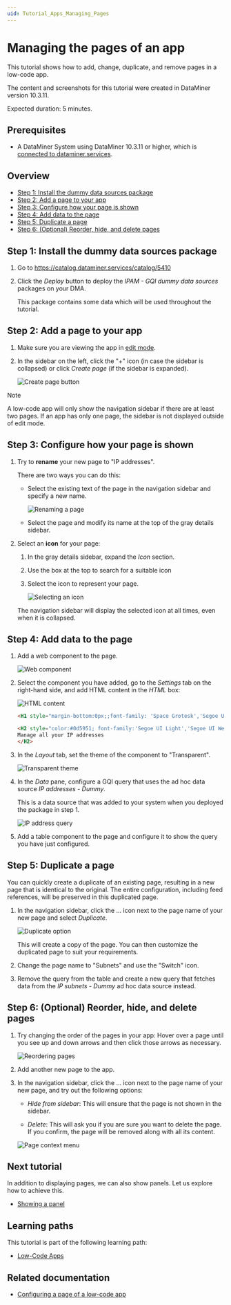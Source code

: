 ```yaml
---
uid: Tutorial_Apps_Managing_Pages
---
```


# Managing the pages of an app

This tutorial shows how to add, change, duplicate, and remove pages in a low-code app.

The content and screenshots for this tutorial were created in DataMiner version 10.3.11.

Expected duration: 5 minutes.

## Prerequisites

- A DataMiner System using DataMiner 10.3.11 or higher, which is [connected to dataminer.services](xref:Connecting_your_DataMiner_System_to_the_cloud).

## Overview

- [Step 1: Install the dummy data sources package](#step-1-install-the-dummy-data-sources-package)
- [Step 2: Add a page to your app](#step-2-add-a-page-to-your-app)
- [Step 3: Configure how your page is shown](#step-3-configure-how-your-page-is-shown)
- [Step 4: Add data to the page](#step-4-add-data-to-the-page)
- [Step 5: Duplicate a page](#step-5-duplicate-a-page)
- [Step 6: (Optional) Reorder, hide, and delete pages](#step-6-optional-reorder-hide-and-delete-pages)

## Step 1: Install the dummy data sources package

1. Go to <https://catalog.dataminer.services/catalog/5410>

1. Click the *Deploy* button to deploy the *IPAM - GQI dummy data sources* packages on your DMA.

   This package contains some data which will be used throughout the tutorial.

## Step 2: Add a page to your app

1. Make sure you are viewing the app in [edit mode](xref:Tutorial_Apps_Edit_Existing_App#step-1-edit-the-latest-version-of-your-app).

1. In the sidebar on the left, click the "+" icon (in case the sidebar is collapsed) or click *Create page* (if the sidebar is expanded).

   ![Create page button](~/user-guide/images/PageAdd.png)

> [!NOTE]
> A low-code app will only show the navigation sidebar if there are at least two pages. If an app has only one page, the sidebar is not displayed outside of edit mode.

## Step 3: Configure how your page is shown

1. Try to **rename** your new page to "IP addresses".

   There are two ways you can do this:

   - Select the existing text of the page in the navigation sidebar and specify a new name.

     ![Renaming a page](~/user-guide/images/PageRename.png)

   - Select the page and modify its name at the top of the gray details sidebar.

1. Select an **icon** for your page:

   1. In the gray details sidebar, expand the *Icon* section.

   1. Use the box at the top to search for a suitable icon

   1. Select the icon to represent your page.

      ![Selecting an icon](~/user-guide/images/PageIcon.png)

   The navigation sidebar will display the selected icon at all times, even when it is collapsed.

## Step 4: Add data to the page

1. Add a web component to the page.

   ![Web component](~/user-guide/images/WebComponent.png)

1. Select the component you have added, go to the *Settings* tab on the right-hand side, and add HTML content in the *HTML* box:

   ![HTML content](~/user-guide/images/WebComponentContent.png)

   ```html
   <H1 style="margin-bottom:0px;;font-family: 'Space Grotesk','Segoe UI',Helvetica,Arial,sans-serif; font-size: 50px; background: linear-gradient(90deg, rgba(13,89,81,1) 0%, rgba(7,213,255,1) 32%); -webkit-text-fill-color: transparent;background-clip: text; -webkit-background-clip: text;">IP Addresses</h1>

   <H2 style="color:#0d5951; font-family:'Segoe UI Light','Segoe UI Web Light','Segoe UI Web Regular','Segoe UI','Segoe UI Symbol',HelveticaNeue-Light,'Helvetica Neue',Arial,sans-serif;margin:0;font-weight:100">
   Manage all your IP addresses
   </H2>
   ```

1. In the *Layout* tab, set the theme of the component to "Transparent".

   ![Transparent theme](~/user-guide/images/ComponentTransparentTheme.png)

1. In the *Data* pane, configure a GQI query that uses the ad hoc data source *IP addresses - Dummy*.

   This is a data source that was added to your system when you deployed the package in step 1.

   ![IP address query](~/user-guide/images/IPAddressesQuery.png)

1. Add a table component to the page and configure it to show the query you have just configured.

## Step 5: Duplicate a page

You can quickly create a duplicate of an existing page, resulting in a new page that is identical to the original. The entire configuration, including feed references, will be preserved in this duplicated page.

1. In the navigation sidebar, click the ... icon next to the page name of your new page and select *Duplicate*.

   ![Duplicate option](~/user-guide/images/PageDuplicate.png)

   This will create a copy of the page. You can then customize the duplicated page to suit your requirements.

1. Change the page name to "Subnets" and use the "Switch" icon.

1. Remove the query from the table and create a new query that fetches data from the *IP subnets - Dummy* ad hoc data source instead.

## Step 6: (Optional) Reorder, hide, and delete pages

1. Try changing the order of the pages in your app: Hover over a page until you see up and down arrows and then click those arrows as necessary.

   ![Reordering pages](~/user-guide/images/PageReorder.png)

1. Add another new page to the app.

1. In the navigation sidebar, click the ... icon next to the page name of your new page, and try out the following options:

   - *Hide from sidebar*: This will ensure that the page is not shown in the sidebar.

   - *Delete*: This will ask you if you are sure you want to delete the page. If you confirm, the page will be removed along with all its content.

   ![Page context menu](~/user-guide/images/PageContextMenu.png)

## Next tutorial

In addition to displaying pages, we can also show panels. Let us explore how to achieve this.

- [Showing a panel](xref:Tutorial_Apps_Panel)

## Learning paths

This tutorial is part of the following learning path:

- [Low-Code Apps](xref:Tutorial_Apps)

## Related documentation

- [Configuring a page of a low-code app](xref:LowCodeApps_page_config)
